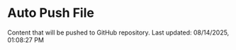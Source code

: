 # Auto Push File

Content that will be pushed to GitHub repository.
Last updated: 08/14/2025, 01:08:27 PM